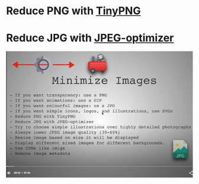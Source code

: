 # Reduce PNG with [TinyPNG](https://https://tinypng.com)

# Reduce JPG with [JPEG-optimizer](http://jpeg-optimizer.com)

![image-optimization](/images/image1.png)
